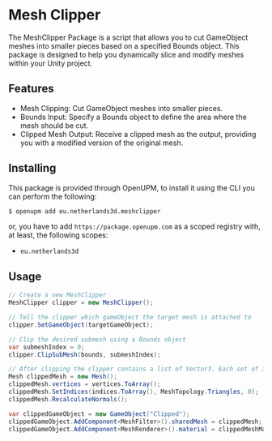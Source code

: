 # Mesh Clipper

The MeshClipper Package is a script that allows you to cut GameObject meshes into smaller pieces based on a specified Bounds object.
This package is designed to help you dynamically slice and modify meshes within your Unity project.

## Features

- Mesh Clipping: Cut GameObject meshes into smaller pieces.
- Bounds Input: Specify a Bounds object to define the area where the mesh should be cut.
- Clipped Mesh Output: Receive a clipped mesh as the output, providing you with a modified version of the original mesh.

## Installing

This package is provided through OpenUPM, to install it using the CLI you can perform the following:

```bash
$ openupm add eu.netherlands3d.meshclipper
```

or, you have to add `https://package.openupm.com` as a scoped registry with, at least, the following scopes:

- `eu.netherlands3d`

## Usage

```cs
// Create a new MeshClipper
MeshClipper clipper = new MeshClipper(); 

// Tell the clipper which gameObject the target mesh is attached to
clipper.SetGameObject(targetGameObject);

// Clip the desired submesh using a Bounds object
var submeshIndex = 0;
clipper.ClipSubMesh(bounds, submeshIndex);

// After clipping the clipper contains a list of Vector3. Each set of 3 coordinates describes a triangle (orientation is counterClockwise) that we can use to spawn a new GameObject with a new mesh:
Mesh clippedMesh = new Mesh();
clippedMesh.vertices = vertices.ToArray();
clippedMesh.SetIndices(indices.ToArray(), MeshTopology.Triangles, 0);
clippedMesh.RecalculateNormals();

var clippedGameObject = new GameObject("Clipped");
clippedGameObject.AddComponent<MeshFilter>().sharedMesh = clippedMesh;
clippedGameObject.AddComponent<MeshRenderer>().material = clippedMeshMaterial;
```
